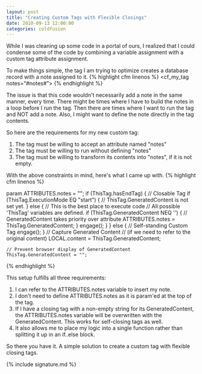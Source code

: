 ```yaml
---
layout: post
title: "Creating Custom Tags with Flexible Closings"
date: 2010-09-13 12:00:00
categories: coldfusion
---
```


While I was cleaning up some code in a portal of ours, I realized that I could condense some of the code by combining a variable assignment with a custom tag attribute assignment.

To make things simple, the tag I am trying to optimize creates a database record with a note assigned to it.
{% highlight cfm linenos %}
  <cfset notes="A ton of html code here.">
  <cf_my_tag notes="#notes#">
{% endhighlight %}

The issue is that this code wouldn't necessarily add a note in the same manner, every time. There might be times where I have to build the notes in a loop before I run the tag. Then there are times where I want to run the tag and NOT add a note. Also, I might want to define the note directly in the tag contents.

So here are the requirements for my new custom tag:

1. The tag must be willing to accept an attribute named "notes"
2. The tag must be willing to run without defining "notes"
3. The tag must be willing to transform its contents into "notes", if it is not empty.

With the above constraints in mind, here's what I came up with.
{% highlight cfm linenos %}
<!--- Content of my_tag.cfm --->
<cfscript>
  param ATTRIBUTES.notes = "";
  if (ThisTag.hasEndTag) { // Closable Tag
    if (ThisTag.ExecutionMode EQ "start") {
      // ThisTag.GeneratedContent is not set yet.
    } else {
      // This is the best place to execute code
      // All possible 'ThisTag' variables are defined.
      if (ThisTag.GeneratedContent NEQ '') {
        // GeneratedContent takes priority over attribute
        ATTRIBUTES.notes = ThisTag.GeneratedContent;
      }
      engage();
    }
  } else {
    // Self-standing Custom Tag
    engage();
  }
</cfscript>

<cffunction name="engage">
  <cfscript>
    // Capture Generated Content
    // (if we need to refer to the original content)
    LOCAL.content = ThisTag.GeneratedContent;

    // Prevent browser display of GeneratedContent
    ThisTag.GeneratedContent = "";
  </cfscript>

  <!--- Do Stuff Here --->
</cffunction>
{% endhighlight %}

This setup fulfills all three requirements:

1. I can refer to the ATTRIBUTES.notes variable to insert my note.
2. I don't need to define ATTRIBUTES.notes as it is param'ed at the top of the tag.
3. If I have a closing tag with a non-empty string for its GeneratedContent, the ATTRIBUTES.notes variable will be overwritten with the GeneratedContent. This works for self-closing tags as well.
4. It also allows me to place my logic into a single function rather than splitting it up in an if..else block.

So there you have it. A simple solution to create a custom tag with flexible closing tags.

{% include signature.md %}

